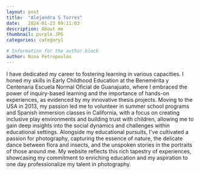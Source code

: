 ```yaml
---
layout: post
title:  "Alejandra S Torres"
date:   2024-01-23 09:11:03
description: About me
thumbnail: purple.JPG
categories: category1

# Information for the author block
author: Nina Petropoulos
---
```


I have dedicated my career to fostering learning in various capacities. 
I honed my skills in Early Childhood Education at the Benemérita y Centenaria
Escuela Normal Oficial de Guanajuato, where I embraced the power of inquiry-based 
learning and the importance of hands-on experiences, as evidenced by my innovative 
thesis projects. Moving to the USA in 2013, my passion led me to volunteer in summer 
school programs and Spanish immersion classes in California, with a focus on creating
inclusive play environments and building trust with children, allowing me to gain deep 
insights into the social dynamics and challenges within educational settings. Alongside
my educational pursuits, I've cultivated a passion for photography, capturing the essence
of nature, the delicate dance between flora and insects, and the unspoken stories in the
portraits of those around me. My website reflects this rich tapestry of experiences, 
showcasing my commitment to enriching education and my aspiration to one day professionalize
my talent in photography.
